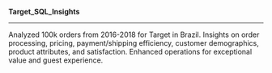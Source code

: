 **Target_SQL_Insights**

---
Analyzed 100k orders from 2016-2018 for Target in Brazil. Insights on order processing, pricing, payment/shipping efficiency, customer demographics, product attributes, and satisfaction. Enhanced operations for exceptional value and guest experience.
